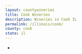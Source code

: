 ```yaml
---
layout: countywineries
title: Cook Wineries
description: Wineries in Cook IL
permalink: /illinois/cook/
county: cook
state: il
---
```

-
